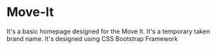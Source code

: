 # Move-It
It's a basic homepage designed for the Move It. It's a temporary taken brand name. It's designed using CSS Bootstrap Framework
